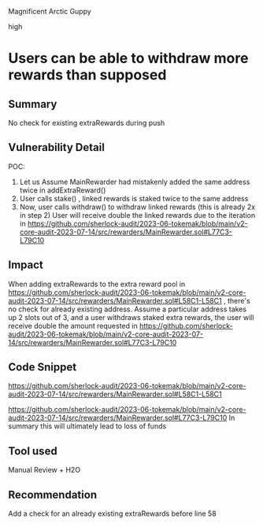 Magnificent Arctic Guppy

high

# Users can be able to withdraw more rewards than supposed
## Summary
 No check for existing extraRewards during push
## Vulnerability Detail
POC:
1. Let us Assume MainRewarder had mistakenly added the same address twice in addExtraReward()
2. User calls stake() , linked rewards is staked twice to the same address
3. Now, user calls withdraw() to withdraw linked rewards (this is already 2x in step 2)
User will receive double the linked rewards due to the iteration in 
https://github.com/sherlock-audit/2023-06-tokemak/blob/main/v2-core-audit-2023-07-14/src/rewarders/MainRewarder.sol#L77C3-L79C10
## Impact
When adding extraRewards to the extra reward pool in https://github.com/sherlock-audit/2023-06-tokemak/blob/main/v2-core-audit-2023-07-14/src/rewarders/MainRewarder.sol#L58C1-L58C1 , there's no check for already existing address.
Assume a particular address takes up 2 slots out of 3, and a user withdraws staked extra rewards, the user will receive double the amount requested in https://github.com/sherlock-audit/2023-06-tokemak/blob/main/v2-core-audit-2023-07-14/src/rewarders/MainRewarder.sol#L77C3-L79C10
## Code Snippet
https://github.com/sherlock-audit/2023-06-tokemak/blob/main/v2-core-audit-2023-07-14/src/rewarders/MainRewarder.sol#L58C1-L58C1

https://github.com/sherlock-audit/2023-06-tokemak/blob/main/v2-core-audit-2023-07-14/src/rewarders/MainRewarder.sol#L77C3-L79C10
In summary this will ultimately lead to loss of funds
## Tool used
Manual Review + H2O 

## Recommendation
Add a check for an already existing extraRewards before line 58